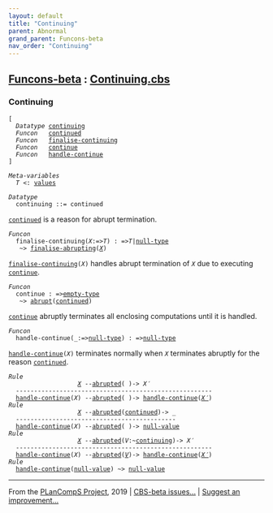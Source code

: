 ```yaml
---
layout: default
title: "Continuing"
parent: Abnormal
grand_parent: Funcons-beta
nav_order: "Continuing"
---
```


[Funcons-beta] : [Continuing.cbs]
-----------------------------

### Continuing

<div class="highlighter-rouge"><pre class="highlight"><code>[
  <i class="keyword">Datatype</i> <span class="name"><a href="#Name_continuing">continuing</a></span>
  <i class="keyword">Funcon</i>   <span class="name"><a href="#Name_continued">continued</a></span>
  <i class="keyword">Funcon</i>   <span class="name"><a href="#Name_finalise-continuing">finalise-continuing</a></span>
  <i class="keyword">Funcon</i>   <span class="name"><a href="#Name_continue">continue</a></span>
  <i class="keyword">Funcon</i>   <span class="name"><a href="#Name_handle-continue">handle-continue</a></span>
]</code></pre></div>



<div class="highlighter-rouge"><pre class="highlight"><code><i class="keyword">Meta-variables</i>
  <span id="PartVariable_T"><i class="var">T</i></span> <: <span class="name"><a href="../../../Values/Value-Types/index.html#Name_values">values</a></span></code></pre></div>



<div class="highlighter-rouge"><pre class="highlight"><code><i class="keyword">Datatype</i>
  <span class="name"><span id="Name_continuing">continuing</span></span> ::= <span id="Name_continued">continued</span></code></pre></div>

  <code><span class="name"><a href="#Name_continued">continued</a></span></code> is a reason for abrupt termination.



<div class="highlighter-rouge"><pre class="highlight"><code><i class="keyword">Funcon</i>
  <span class="name"><span id="Name_finalise-continuing">finalise-continuing</span></span>(<span id="Variable76_X"><i class="var">X</i></span>:=><span id="Variable81_T"><i class="var">T</i></span>) : =><span id="Variable96_T"><i class="var">T</i></span>|<span class="name"><a href="../../../Values/Primitive/Null/index.html#Name_null-type">null-type</a></span>
   ~> <span class="name"><a href="../Abrupting/index.html#Name_finalise-abrupting">finalise-abrupting</a></span>(<a href="#Variable76_X"><i class="var">X</i></a>)</code></pre></div>


  <code><span class="name"><a href="#Name_finalise-continuing">finalise-continuing</a></span>(<i class="var">X</i>)</code> handles abrupt termination of <code><i class="var">X</i></code> due to executing
  <code><span class="name"><a href="#Name_continue">continue</a></span></code>.



<div class="highlighter-rouge"><pre class="highlight"><code><i class="keyword">Funcon</i>
  <span class="name"><span id="Name_continue">continue</span></span> : =><span class="name"><a href="../../../Values/Value-Types/index.html#Name_empty-type">empty-type</a></span>
   ~> <span class="name"><a href="../Abrupting/index.html#Name_abrupt">abrupt</a></span>(<span class="name"><a href="#Name_continued">continued</a></span>)</code></pre></div>


  <code><span class="name"><a href="#Name_continue">continue</a></span></code> abruptly terminates all enclosing computations until it is handled.



<div class="highlighter-rouge"><pre class="highlight"><code><i class="keyword">Funcon</i>
  <span class="name"><span id="Name_handle-continue">handle-continue</span></span>(_:=><span class="name"><a href="../../../Values/Primitive/Null/index.html#Name_null-type">null-type</a></span>) : =><span class="name"><a href="../../../Values/Primitive/Null/index.html#Name_null-type">null-type</a></span></code></pre></div>

  <code><span class="name"><a href="#Name_handle-continue">handle-continue</a></span>(<i class="var">X</i>)</code> terminates normally when <code><i class="var">X</i></code> terminates abruptly for the
  reason <code><span class="name"><a href="#Name_continued">continued</a></span></code>.

<div class="highlighter-rouge"><pre class="highlight"><code><i class="keyword">Rule</i>
                   <a href="#Variable307_X"><i class="var">X</i></a> --<span class="ent-name"><a href="../Abrupting/index.html#Name_abrupted">abrupted</a></span>( )-> <span id="Variable294_X'"><i class="var">X&prime;</i></span>
  ------------------------------------------------------
  <span class="name"><a href="#Name_handle-continue">handle-continue</a></span>(<span id="Variable307_X"><i class="var">X</i></span>) --<span class="ent-name"><a href="../Abrupting/index.html#Name_abrupted">abrupted</a></span>( )-> <span class="name"><a href="#Name_handle-continue">handle-continue</a></span>(<a href="#Variable294_X'"><i class="var">X&prime;</i></a>)
<i class="keyword">Rule</i>
                   <a href="#Variable382_X"><i class="var">X</i></a> --<span class="ent-name"><a href="../Abrupting/index.html#Name_abrupted">abrupted</a></span>(<span class="name"><a href="#Name_continued">continued</a></span>)-> _
  --------------------------------------------
  <span class="name"><a href="#Name_handle-continue">handle-continue</a></span>(<span id="Variable382_X"><i class="var">X</i></span>) --<span class="ent-name"><a href="../Abrupting/index.html#Name_abrupted">abrupted</a></span>( )-> <span class="name"><a href="../../../Values/Primitive/Null/index.html#Name_null-value">null-value</a></span>
<i class="keyword">Rule</i>
                   <a href="#Variable455_X"><i class="var">X</i></a> --<span class="ent-name"><a href="../Abrupting/index.html#Name_abrupted">abrupted</a></span>(<span id="Variable421_V"><i class="var">V</i></span>:~<span class="name"><a href="#Name_continuing">continuing</a></span>)-> <span id="Variable442_X'"><i class="var">X&prime;</i></span>
  ------------------------------------------------------
  <span class="name"><a href="#Name_handle-continue">handle-continue</a></span>(<span id="Variable455_X"><i class="var">X</i></span>) --<span class="ent-name"><a href="../Abrupting/index.html#Name_abrupted">abrupted</a></span>(<a href="#Variable421_V"><i class="var">V</i></a>)-> <span class="name"><a href="#Name_handle-continue">handle-continue</a></span>(<a href="#Variable442_X'"><i class="var">X&prime;</i></a>)
<i class="keyword">Rule</i>
  <span class="name"><a href="#Name_handle-continue">handle-continue</a></span>(<span class="name"><a href="../../../Values/Primitive/Null/index.html#Name_null-value">null-value</a></span>) ~> <span class="name"><a href="../../../Values/Primitive/Null/index.html#Name_null-value">null-value</a></span></code></pre></div>



____

From the [PLanCompS Project], 2019 | [CBS-beta issues...] | [Suggest an improvement...]

[Continuing.cbs]: Continuing.cbs 
  "CBS SOURCE FILE"
[Funcons-beta]: /CBS-beta/docs/Funcons-beta
 "FUNCONS-BETA"
[Unstable-Funcons-beta]: /CBS-beta/docs/Unstable-Funcons-beta
  "UNSTABLE-FUNCONS-BETA"
[Languages-beta]: /CBS-beta/docs/Languages-beta
  "LANGUAGES-BETA"
[Unstable-Languages-beta]: /CBS-beta/docs/Unstable-Languages-beta
  "UNSTABLE-LANGUAGES-BETA"
[CBS-beta]:  "CBS-BETA"
[PLanCompS Project]: http://plancomps.org
  "PROGRAMMING LANGUAGE COMPONENTS AND SPECIFICATIONS PROJECT HOME PAGE"
[CBS-beta issues...]: https://github.com/plancomps/plancomps.github.io/issues
  "CBS-BETA ISSUE REPORTS ON GITHUB"
[Suggest an improvement...]: mailto:plancomps@gmail.com?Subject=CBS-beta%20-%20comment&Body=Re%3A%20CBS-beta%20specification%20at%20Computations/Abnormal/Continuing/Continuing.cbs%0A%0AComment/Query/Issue/Suggestion%3A%0A%0A%0ASignature%3A%0A 
  "GENERATE AN EMAIL TEMPLATE"
